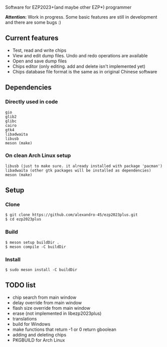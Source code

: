Software for EZP2023+(and maybe other EZP*) programmer

**Attention:** Work in progress. Some basic features are still in development and there are some bugs :)

## Current features

* Test, read and write chips
* View and edit dump files. Undo and redo operations are available
* Open and save dump files
* Chips editor (only editing. add and delete isn't implemented yet)
* Chips database file format is the same as in original Chinese software  

## Dependencies

### Directly used in code

    gio
    glib2
    glibc
    cairo
    gtk4
    libadwaita
    libusb
    meson (make)

### On clean Arch Linux setup

    libusb (just to make sure. it already installed with package 'pacman')
    libadwaita (other gtk packages will be installed as dependencies)
    meson (make)

## Setup

### Clone

    $ git clone https://github.com/alexandro-45/ezp2023plus.git
    $ cd ezp2023plus

### Build

    $ meson setup buildDir .
    $ meson compile -C buildDir

### Install

    $ sudo meson install -C buildDir

## TODO list
- chip search from main window
- delay override from main window
- flash size override from main window
- erase (not implemented in libezp2023plus)
- translations
- build for Windows
- make functions that return -1 or 0 return gboolean
- adding and deleting chips
- PKGBUILD for Arch Linux